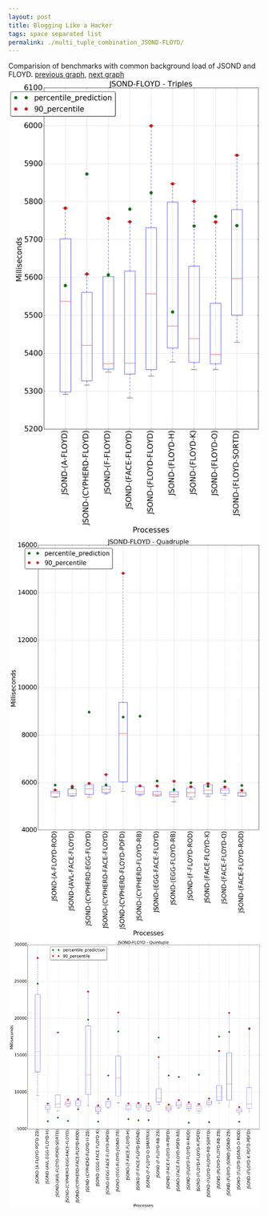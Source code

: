 ```yaml
---
layout: post
title: Blogging Like a Hacker
tags: space separated list
permalink: ./multi_tuple_combination_JSOND-FLOYD/
---
```


Comparision of benchmarks with common background load of JSOND and FLOYD.
[previous graph](./multi_tuple_combination_JSOND-FACE/), [next graph](./multi_tuple_combination_JSOND-F/)
<img src="./images/triple/JSOND/JSOND-FLOYD_box.png" alt="graph figure"><img src="./images/quadruple/JSOND/JSOND-FLOYD_box.png" alt="graph figure"><img src="./images/quintuple/JSOND/JSOND-FLOYD_box.png" alt="graph figure">